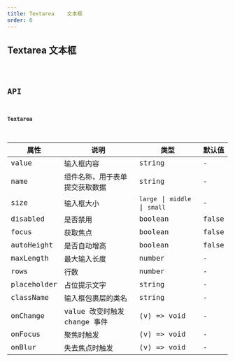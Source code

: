 ```yaml
---
title: Textarea    文本框
order: 6
---
```


## Textarea 文本框

<code src="./textarea/index.tsx" />

## API

#### Textarea

| 属性 | 说明 | 类型 | 默认值 |
| --- | --- | --- | --- |
| value | 输入框内容 | string | - |
| name | 组件名称，用于表单提交获取数据 | string | - |
| size | 输入框大小 | `large` \| `middle` \| `small` | - |
| disabled | 是否禁用 | boolean | false |
| focus | 获取焦点 | boolean | false |
| autoHeight | 是否自动增高 | boolean | false |
| maxLength | 最大输入长度 | number | - |
| rows | 行数 | number | - |
| placeholder | 占位提示文字 | string | - |
| className | 输入框包裹层的类名 | string | - |
| onChange | value 改变时触发 change 事件 | (v) => void | - |
| onFocus | 聚焦时触发 | (v) => void | - |
| onBlur | 失去焦点时触发 | (v) => void | - |
